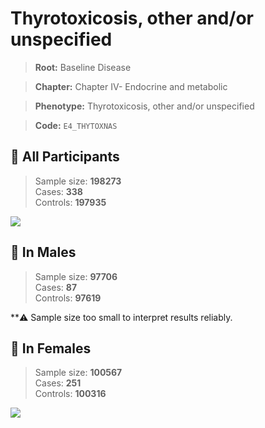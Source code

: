 # Thyrotoxicosis, other and/or unspecified

> **Root:** Baseline Disease  

> **Chapter:** Chapter IV- Endocrine and metabolic  

> **Phenotype:** Thyrotoxicosis, other and/or unspecified  

> **Code:** `E4_THYTOXNAS`

## 🧪 All Participants  
> Sample size: **198273**  
> Cases: **338**  
> Controls: **197935**
<img src="/Disease/Figures/ALL/Baseline/E4_THYTOXNAS.png"/>
<CsvTable src="/Disease/Data/ALL/Baseline/LG_E4_THYTOXNAS.csv" label="🔍 View full results" />

## 👨 In Males  
> Sample size: **97706**  
> Cases: **87**  
> Controls: **97619**

**⚠️ Sample size too small to interpret results reliably.

## 👩 In Females  
> Sample size: **100567**  
> Cases: **251**  
> Controls: **100316**
<img src="/Disease/Figures/Female/Baseline/E4_THYTOXNAS.png"/>
<CsvTable src="/Disease/Data/Female/Baseline/LG_E4_THYTOXNAS.csv" label="🔍 View full results" />
